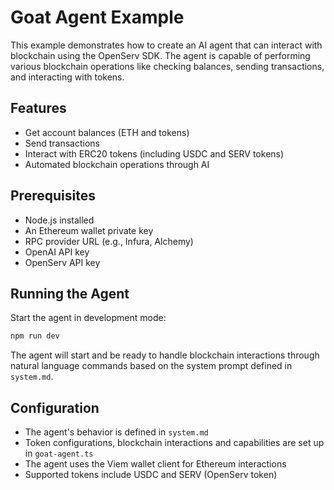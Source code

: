 # Goat Agent Example

This example demonstrates how to create an AI agent that can interact with blockchain using the OpenServ SDK. The agent is capable of performing various blockchain operations like checking balances, sending transactions, and interacting with tokens.

## Features

- Get account balances (ETH and tokens)
- Send transactions
- Interact with ERC20 tokens (including USDC and SERV tokens)
- Automated blockchain operations through AI

## Prerequisites

- Node.js installed
- An Ethereum wallet private key
- RPC provider URL (e.g., Infura, Alchemy)
- OpenAI API key
- OpenServ API key

## Running the Agent

Start the agent in development mode:
```bash
npm run dev
```

The agent will start and be ready to handle blockchain interactions through natural language commands based on the system prompt defined in `system.md`.

## Configuration

- The agent's behavior is defined in `system.md`
- Token configurations, blockchain interactions and capabilities are set up in `goat-agent.ts`
- The agent uses the Viem wallet client for Ethereum interactions
- Supported tokens include USDC and SERV (OpenServ token)
